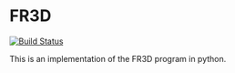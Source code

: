 # FR3D #

[![Build Status](https://api.travis-ci.org/BGSU-RNA/fr3d-python.png?branch=develop)](https://travis-ci.org/BGSU-RNA/fr3d-python)

This is an implementation of the FR3D program in python.
